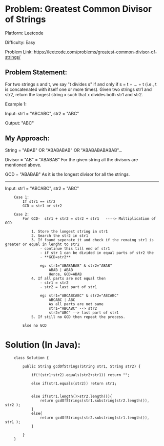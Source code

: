 # Problem: Greatest Common Divisor of Strings

Platform: Leetcode

Difficulty: Easy

Problem Link: https://leetcode.com/problems/greatest-common-divisor-of-strings/

## Problem Statement:

For two strings s and t, we say "t divides s" if and only if s = t + ... + t (i.e., t is concatenated with itself one or more times). Given two strings str1 and str2, return the largest string x such that x divides both str1 and str2.

Example 1:

Input: str1 = "ABCABC", str2 = "ABC"

Output: "ABC"

## My Approach:

String = "ABAB" OR "ABABABAB" OR "ABABABABABAB"...

Divisor = "AB"
        = "ABABAB"
        For the given string all the divisors are mentioned above.

GCD = "ABABAB"
As it is the longest divisor for all the strings.

---
Input: str1 = "ABCABC", str2 = "ABC"

        Case 1:
            If str1 == str2
            GCD = str1 or str2

        Case 2: 
            For GCD-  str1 + str2 = str2 + str1   ----> Multiplication of GCD

                1. Store the longest string in str1
                2. Search the str2 in str1
                3. If found seperate it and check if the remaing str1 is greater or equal in lenght to str2
                    - continue this till end of str1
                    - if str 1 can be divided in equal parts of str2 the 
                    - **GCD=str2**

                    eg: str1="ABABABAB" & str2="ABAB"
                        ABAB | ABAB
                        Hence, GCD=ABAB
                4. If all parts are not equal then
                    - str1 = str2
                    - str2 = last part of str1

                    eg: str1="ABCABCABC" & str2="ABCABC"
                        ABCABC | ABC
                        As all parts are not same
                        str1="ABCABC" --> str2
                        str2="ABC" --> last part of str1
                5. If still no GCD then repeat the process.

            Else no GCD



# Solution (In Java):

        class Solution {

            public String gcdOfStrings(String str1, String str2) {

                if(!(str1+str2).equals(str2+str1)) return "";

                else if(str1.equals(str2)) return str1;


                else if(str1.length()>str2.length()){
                    return gcdOfStrings(str1.substring(str2.length()), str2 );
                }
                else{
                    return gcdOfStrings(str2.substring(str1.length()), str1 );
                }

            }
        }











